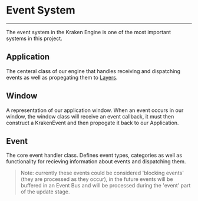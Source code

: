 # Event System
---
The event system in the Kraken Engine is one of the most important systems in this project. 

## Application
The centeral class of our engine that handles receiving and dispatching events as well as propegating them to [Layers]().

## Window
A representation of our application window. When an event occurs in our window, the window class will receive an event callback, it must then construct a KrakenEvent and then propogate it back to our Application.

## Event
The core event handler class. Defines event types, categories as well as functionality for recieving information about events and dispatching them.

>Note: currently these events could be considered 'blocking events' (they are processed as they occur), in the future events will be buffered in an Event Bus and will be processed during the 'event' part of the update stage.


